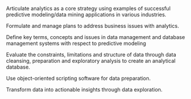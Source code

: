 
Articulate analytics as a core strategy using examples of successful predictive modeling/data mining applications in various industries.

Formulate and manage plans to address business issues with analytics.

Define key terms, concepts and issues in data management and database management systems with respect to predictive modeling

Evaluate the constraints, limitations and structure of data through data cleansing, preparation and exploratory analysis to create an analytical database. 

Use object-oriented scripting software for data preparation.

Transform data into actionable insights through data exploration.
